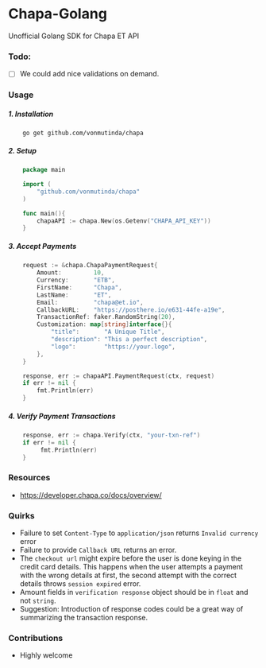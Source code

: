 # Chapa-Golang

Unofficial Golang SDK for Chapa ET API

### Todo:

- [ ] We could add nice validations on demand.


### Usage
##### 1. Installation
```
    go get github.com/vonmutinda/chapa
```

##### 2. Setup

```go
    package main

    import (
        "github.com/vonmutinda/chapa"
    )

    func main(){
        chapaAPI := chapa.New(os.Getenv("CHAPA_API_KEY"))
    }
```

##### 3. Accept Payments
```go
    request := &chapa.ChapaPaymentRequest{
        Amount:         10,
        Currency:       "ETB",
        FirstName:      "Chapa",
        LastName:       "ET",
        Email:          "chapa@et.io",
        CallbackURL:    "https://posthere.io/e631-44fe-a19e",
        TransactionRef: faker.RandomString(20),
        Customization: map[string]interface{}{
            "title":       "A Unique Title",
            "description": "This a perfect description",
            "logo":        "https://your.logo",
        },
    }

    response, err := chapaAPI.PaymentRequest(ctx, request)
    if err != nil {
        fmt.Println(err)
    }
```

##### 4. Verify Payment Transactions
```go
    response, err := chapa.Verify(ctx, "your-txn-ref")
    if err != nil {
         fmt.Println(err)
    }
```

### Resources
- https://developer.chapa.co/docs/overview/

### Quirks

- Failure to set `Content-Type` to `application/json` returns `Invalid currency` error
- Failure to provide `Callback URL` returns an error.
- The `checkout url` might expire before the user is done keying in the credit card details. This happens when the user attempts a payment with the wrong details at first, the second attempt with the correct details throws `session expired` error.
- Amount fields in `verification response` object should be in `float` and not `string`.
- Suggestion: Introduction of response codes could be a great way of summarizing the transaction response.

### Contributions
- Highly welcome
